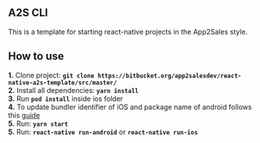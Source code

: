 A2S CLI
---

This is a template for starting react-native projects in the App2Sales style.

How to use
---

**1.** Clone project: **`git clone https://bitbucket.org/app2salesdev/react-native-a2s-template/src/master/`**  
**2.** Install all dependencies: **`yarn install`**  
**3.** Run **`pod install`** inside ios folder  
**4.** To update bundler identifier of iOS and package name of android follows this [guide](https://medium.com/@impaachu/how-to-change-bundle-identifier-of-ios-app-and-package-name-of-android-app-within-react-native-app-4fbdd6679aa2)  
**5.** Run: **`yarn start`**  
**5.** Run: **`react-native run-android`** or **`react-native run-ios`**  
